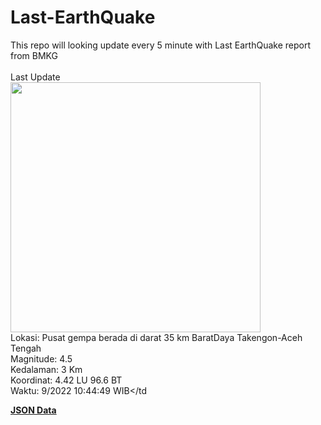 # Last-EarthQuake
This repo will looking update every 5 minute with Last EarthQuake report from BMKG
<br>
<br>
Last Update
<br>
<img src="https://ews.bmkg.go.id/TEWS/data/20220919104449.mmi.jpg" width="400"/>
<br>
Lokasi: Pusat gempa berada di darat 35 km BaratDaya Takengon-Aceh Tengah <br>
Magnitude: 4.5 <br>
Kedalaman: 3 Km <br>
Koordinat: 4.42 LU 96.6 BT <br>
Waktu: 9/2022 10:44:49 WIB</td <br>

<a href="./data/data.json">**JSON Data**</a>

